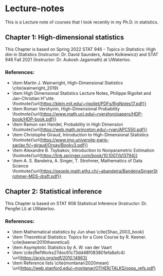 # Lecture-notes

This is a Lecture note of courses that I took recently in my Ph.D. in statistics.

## Chapter 1: High-dimensional statistics
This Chapter is based on Spring 2022 STAT 946 - Topics in Statistics: High dim in Statistics (Instructor: Dr. David Saunders, Adam Kolkiewicz) and STAT 946 Fall 2021 (Instructor: Dr. Aukosh Jagannath) at UWaterloo.

### References:

* \item Martin J. Wainwright, High-Dimensional Statistics \cite{wainwright_2019} 
* \item High Dimensional Statistics Lecture Notes, Philippe Rigollet and Jan-Christian H\"utte. \footnote{\url{https://klein.mit.edu/~rigollet/PDFs/RigNotes17.pdf}}
* \item Roman Vershynin, High-Dimensional Probability \footnote{\url{https://www.math.uci.edu/~rvershyn/papers/HDP-book/HDP-book.pdf}}
* \item Ramon van Handel, Probability in High Dimension \footnote{\url{https://web.math.princeton.edu/~rvan/APC550.pdf}}
* \item Christophe Giraud, Introduction to High-Dimensional Statistics
 \footnote{\url{https://www.imo.universite-paris-saclay.fr/~giraud/Orsay/Bookv3.pdf}}
* \item Alexandre B. Tsybakov, Introduction to Nonparametric Estimation \footnote{\url{https://link.springer.com/book/10.1007/b13794}}
* \item A. S. Bandeira, A. Singer, T. Strohmer, Mathematics of Data Science \footnote{\url{https://people.math.ethz.ch/~abandeira/BandeiraSingerStrohmer-MDS-draft.pdf}}


## Chapter 2: Statistical inference

This Chapter is based on STAT 908 Statistical Inference (Instructor: Dr. Pengfei Li) at UWaterloo.

### References:


* \item Mathematical statistics by Jun shao \cite{Shao_2003_book}
* \item Theoretical Statistics: Topics for a Core Course by 
R. Keener. \cite{keener2010theoretical}
* \item Asymptotic Statistics by A. W. van der Vaart
* \item \cite{RefWorks27doc61c73dd48f083801efa8afc4}
\url{https://arxiv.org/pdf/2010.14863}
* \item Reference lists \cite{montanari2020mean} \url{https://web.stanford.edu/~montanar/OTHER/TALKS/oops_refs.pdf}




